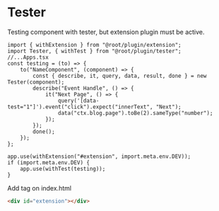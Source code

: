 # Tester

Testing component with tester, but extension plugin must be active.

```tsx
import { withExtension } from "@root/plugin/extension";
import Tester, { withTest } from "@root/plugin/tester";
//...Apps.tsx
const testing = (to) => {
	to("NameComponent", (component) => {
		const { describe, it, query, data, result, done } = new Tester(component);
		describe("Event Handle", () => {
			it("Next Page", () => {
				query('[data-test="1"]').event("click").expect("innerText", "Next");
				data("ctx.blog.page").toBe(2).sameType("number");
			});
		});
		done();
	});
};

app.use(withExtension("#extension", import.meta.env.DEV));
if (import.meta.env.DEV) {
	app.use(withTest(testing));
}
```

Add tag on index.html

```html
<div id="extension"></div>
```